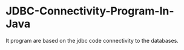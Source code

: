 # JDBC-Connectivity-Program-In-Java
It program are based on the jdbc code  connectivity to the databases.
